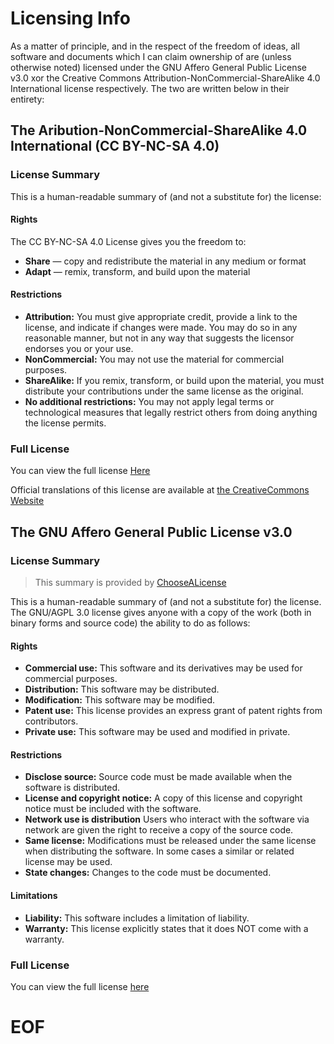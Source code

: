 # Licensing Info

As a matter of principle, and in the respect of the freedom of ideas, all software and documents which I can claim ownership of are (unless otherwise noted) licensed under the GNU Affero General Public License v3.0 xor the Creative Commons Attribution-NonCommercial-ShareAlike 4.0 International license respectively. The two are written below in their entirety:

## The Aribution-NonCommercial-ShareAlike 4.0 International (CC BY-NC-SA 4.0)

### License Summary

This is a human-readable summary of (and not a substitute for) the license:

#### Rights

The CC BY-NC-SA 4.0 License gives you the freedom to:

- **Share** — copy and redistribute the material in any medium or format
- **Adapt** — remix, transform, and build upon the material

#### Restrictions

- **Attribution:** You must give appropriate credit, provide a link to the license, and indicate if changes were made. You may do so in any reasonable manner, but not in any way that suggests the licensor endorses you or your use.
- **NonCommercial:** You may not use the material for commercial purposes.
- **ShareAlike:** If you remix, transform, or build upon the material, you must distribute your contributions under the same license as the original.
- **No additional restrictions:** You may not apply legal terms or technological measures that legally restrict others from doing anything the license permits.

### Full License

You can view the full license [Here](/licensing/cc-by-nc-sa_40intl/)

Official translations of this license are available at [the CreativeCommons Website](https://creativecommons.org/licenses/by-nc-sa/4.0/legalcode#languages)

## The GNU Affero General Public License v3.0

### License Summary

> This summary is provided by [ChooseALicense](https://choosealicense.com/licenses/agpl-3.0/)

This is a human-readable summary of (and not a substitute for) the license. The GNU/AGPL 3.0 license gives anyone with a copy of the work (both in binary forms and source code) the ability to do as follows:

#### Rights

- **Commercial use:** This software and its derivatives may be used for commercial purposes.
- **Distribution:** This software may be distributed.
- **Modification:** This software may be modified.
- **Patent use:** This license provides an express grant of patent rights from contributors.
- **Private use:** This software may be used and modified in private.

#### Restrictions

- **Disclose source:** Source code must be made available when the software is distributed.
- **License and copyright notice:** A copy of this license and copyright notice must be included with the software.
- **Network use is distribution** Users who interact with the software via network are given the right to receive a copy of the source code.
- **Same license:** Modifications must be released under the same license when distributing the software. In some cases a similar or related license may be used.
- **State changes:** Changes to the code must be documented.

#### Limitations

- **Liability:** This software includes a limitation of liability.
- **Warranty:** This license explicitly states that it does NOT come with a warranty.

### Full License

You can view the full license [here](/licensing/gnu-agpl_30/)

# EOF
